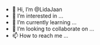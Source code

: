 - 👋 Hi, I’m @LidaJaan
- 👀 I’m interested in ...
- 🌱 I’m currently learning ...
- 💞️ I’m looking to collaborate on ...
- 📫 How to reach me ...

<!---
LidaJaan/LidaJaan is a ✨ special ✨ repository because its `README.md` (this file) appears on your GitHub profile.
You can click the Preview link to take a look at your changes.
--->

